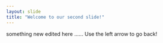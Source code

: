 ```yaml
---
layout: slide
title: "Welcome to our second slide!"
---
```

something new edited here ......
Use the left arrow to go back!
